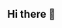## Hi there 👋

<!--

**Here are some ideas to get you started:**

# Google Home Project Research

Welcome to the **Google Home Project Research** organization! We are focused on exploring, developing, and innovating within the Google Home ecosystem. Our mission is to create cutting-edge applications, integrations, and enhancements that make smart home technology more accessible, intuitive, and powerful.

## About Us

At **Google Home Project Research**, we believe in the potential of smart home technology to transform everyday life. By conducting research-driven projects and fostering open-source collaboration, we aim to push the boundaries of what's possible with Google Home devices.

## Our Goals

- **Innovative Research**: Dive deep into Google Home's capabilities to uncover new possibilities and applications.
- **Open-Source Contributions**: Share our findings, tools, and projects with the community to drive collective progress.
- **Collaborative Development**: Work together with developers, researchers, and enthusiasts to create powerful and user-friendly smart home solutions.

## Projects

We are actively working on a variety of projects, ranging from custom Google Home integrations to advanced smart home automation systems. Explore our repositories to learn more about our ongoing initiatives.

## Get Involved

Interested in contributing? We're always looking for passionate individuals to join our efforts! Whether you're a developer, researcher, or smart home enthusiast, there's a place for you here.

1. **Explore our Repositories**: Check out our current projects and see where you can contribute.
2. **Join the Conversation**: Participate in discussions, share ideas, and collaborate with other members of the community.
3. **Submit Your Contributions**: Fork our repositories, make improvements, and submit pull requests to help advance our work.

## License

All our projects are released under open-source licenses. Please refer to the specific license in each repository for more details.

## Contact

Have questions or ideas? Feel free to reach out to us through our GitHub discussions or by contacting the project maintainers.

---

Thank you for being a part of the **Google Home Project Research** community. Together, let's make smart homes even smarter!
